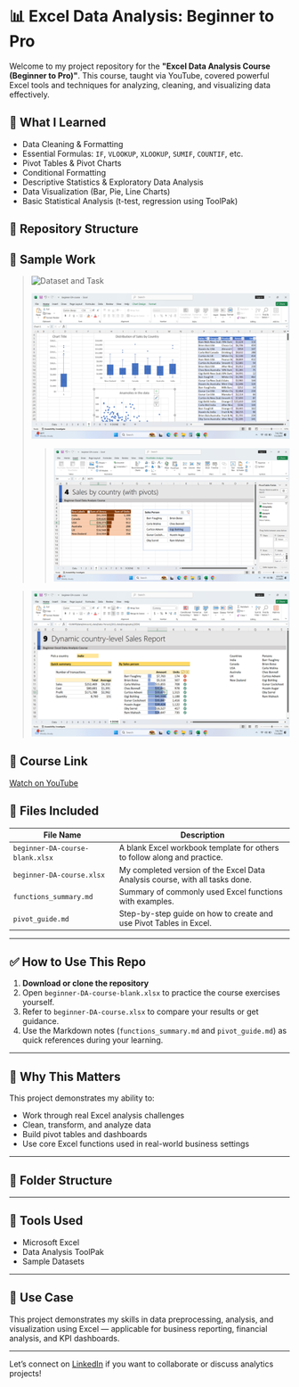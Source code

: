 # 📊 Excel Data Analysis: Beginner to Pro

Welcome to my project repository for the **"Excel Data Analysis Course (Beginner to Pro)"**. This course, taught via YouTube, covered powerful Excel tools and techniques for analyzing, cleaning, and visualizing data effectively.

## 🧠 What I Learned

- Data Cleaning & Formatting
- Essential Formulas: `IF`, `VLOOKUP`, `XLOOKUP`, `SUMIF`, `COUNTIF`, etc.
- Pivot Tables & Pivot Charts
- Conditional Formatting
- Descriptive Statistics & Exploratory Data Analysis
- Data Visualization (Bar, Pie, Line Charts)
- Basic Statistical Analysis (t-test, regression using ToolPak)

## 📁 Repository Structure


## 📸 Sample Work

> ![Dataset and Task](https://github.com/Rohitlakha/Excel-Data-Analysis-Beginner-to-Pro/blob/f9168747a0334fc3299d46d1d27a791f4f78f956/Screenshots/dashboard.png)
>
> 
> ![Pivot Table Summary](https://github.com/Rohitlakha/Excel-Data-Analysis-Beginner-to-Pro/blob/f9168747a0334fc3299d46d1d27a791f4f78f956/Screenshots/chart_dashboard.png)
>
> 
> > ![Pivot Table Summary](https://github.com/Rohitlakha/Excel-Data-Analysis-Beginner-to-Pro/blob/3fa207323437c0c5e235e9acfcf5170e6d05868e/Screenshots/Pivot%20Table%20Example.png)
> 

> ![Excel Dashboard](https://github.com/Rohitlakha/Excel-Data-Analysis-Beginner-to-Pro/blob/f9168747a0334fc3299d46d1d27a791f4f78f956/Screenshots/Dynamic%20report.png)

## 🔗 Course Link

[Watch on YouTube](https://www.youtube.com/watch?v=v2oNWja7M2E)

## 🧾 Files Included

| File Name                          | Description |
|-----------------------------------|-------------|
| `beginner-DA-course-blank.xlsx`   | A blank Excel workbook template for others to follow along and practice. |
| `beginner-DA-course.xlsx`         | My completed version of the Excel Data Analysis course, with all tasks done. |
| `functions_summary.md`            | Summary of commonly used Excel functions with examples. |
| `pivot_guide.md`                  | Step-by-step guide on how to create and use Pivot Tables in Excel. |

---

## ✅ How to Use This Repo

1. **Download or clone the repository**
2. Open `beginner-DA-course-blank.xlsx` to practice the course exercises yourself.
3. Refer to `beginner-DA-course.xlsx` to compare your results or get guidance.
4. Use the Markdown notes (`functions_summary.md` and `pivot_guide.md`) as quick references during your learning.

---

## 💬 Why This Matters

This project demonstrates my ability to:

- Work through real Excel analysis challenges
- Clean, transform, and analyze data
- Build pivot tables and dashboards
- Use core Excel functions used in real-world business settings


---
## 📂 Folder Structure


---

## 📌 Tools Used

- Microsoft Excel
- Data Analysis ToolPak
- Sample Datasets

---


## 💼 Use Case

This project demonstrates my skills in data preprocessing, analysis, and visualization using Excel — applicable for business reporting, financial analysis, and KPI dashboards.

---

Let’s connect on [LinkedIn](https://www.linkedin.com/in/rohit-lakha/) if you want to collaborate or discuss analytics projects!

